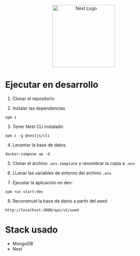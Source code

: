 <p align="center">
  <a href="http://nestjs.com/" target="blank"><img src="https://nestjs.com/img/logo-small.svg" width="200" alt="Nest Logo" /></a>
</p>

# Ejecutar en desarrollo

1. Clonar el repositorio

2. Instalar las dependencias
```
npm i
```

3. Tener Nest CLI instalado
```
npm i -g @nestjs/cli
```

4. Levantar la base de datos
```
docker-compose up -d
```

5. Clonar el archivo ```.env.template``` y renombrar la copia a ```.env```

6. LLenar las variables de entorno del archivo ```.env```

7. Ejecutar la aplicación en dev:
```
npm run start:dev
```

8. Reconstruid la base de datos a partir del seed
```
http://localhost:3000/api/v2/seed
```

# Stack usado
* MongoDB
* Nest